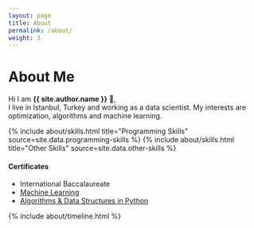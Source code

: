 ```yaml
---
layout: page
title: About
permalink: /about/
weight: 3
---
```


# **About Me**

Hi I am **{{ site.author.name }}** :wave:,<br>
I live in Istanbul, Turkey and working as a data scientist. My interests are optimization, algorithms and machine learning.

<div class="row">
{% include about/skills.html title="Programming Skills" source=site.data.programming-skills %}
{% include about/skills.html title="Other Skills" source=site.data.other-skills %}
</div>

#### Certificates
+ International Baccalaureate
+ [Machine Learning](https://coursera.org/share/b641711596ae84b615b135237a20459d)
+ [Algorithms & Data Structures in Python](https://www.udemy.com/certificate/UC-PYMK9LRP/)

<div class="row">
{% include about/timeline.html %}
</div>
